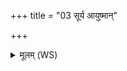 +++
title = "03 सूर्य आयुष्मान्"

+++
<details><summary>मूलम् (WS)</summary>

सूर्य आयुष्मान् स दिवायुष्मान् ।  
स मायुष्मानायुष्मन्तं कृणोतु ॥ ३ ॥
</details>